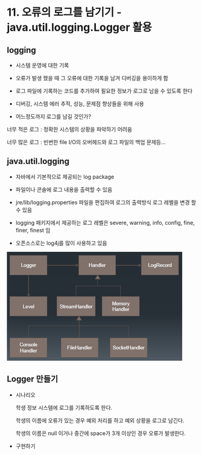 # 11. 오류의 로그를 남기기 - java.util.logging.Logger 활용

## logging

- 시스템 운영에 대한 기록

- 오류가 발생 했을 때 그 오류에 대한 기록을 남겨 디버깅을 용이하게 함

- 로그 파일에 기록하는 코드를 추가하여 필요한 정보가 로그로 남을 수 있도록 한다

- 디버깅, 시스템 에러 추적, 성능, 문제점 향상들을 위해 사용

- 어느정도까지 로그를 남길 것인가?

 너무 적은 로그 : 정확한 시스템의 상황을 파악하기 어려움

 너무 많은 로그 : 빈번한 file I/O의 오버헤드와 로그 파일의 백업 문제등...

## java.util.logging

- 자바에서 기본적으로 제공되는 log package

- 파일이나 콘솔에 로그 내용을 출력할 수 있음

- jre/lib/logging.properties 파일을 편집하여 로그의 출력방식 로그 레벨을 변경 할 수 있음

- logging 패키지에서 제공하는 로그 레벨은 severe, warning, info, config, fine, finer, finest 임

- 오픈소스로는 log4j를 많이 사용하고 있음

![logger](./img/logger.png)

## Logger 만들기

- 시나리오

    학생 정보 시스템에 로그를 기록하도록 한다.

    학생의 이름에 오류가 있는 경우 예외 처리를 하고 예외 상황을 로그로 남긴다.

    학생의 이름은 null 이거나 중간에 space가 3개 이상인 경우 오류가 발생한다.

- 구현하기

    

